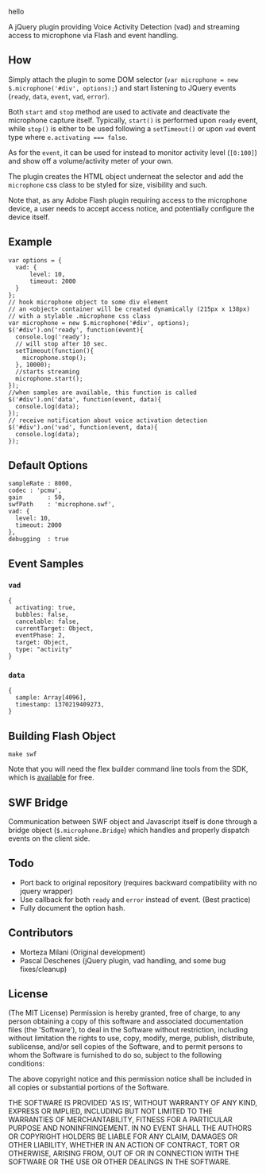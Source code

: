 hello

A jQuery plugin providing Voice Activity Detection (vad) and streaming access to microphone via Flash and event handling.

## How

Simply attach the plugin to some DOM selector (`var microphone = new $.microphone('#div', options);`)
and start listening to JQuery events (`ready`, `data`, `event`, `vad`, `error`). 

Both `start` and `stop` method are used to activate and deactivate the microphone capture itself. Typically, `start()` is performed
upon `ready` event, while `stop()` is either to be used following a `setTimeout()` or upon `vad` event
type where `e.activating === false`. 

As for the `event`, it can be used for instead to monitor activity level (`[0:100]`) and show off a volume/activity meter of your own.

The plugin creates the HTML object underneat the selector and add the `microphone` css class to be
styled for size, visibility and such.

Note that, as any Adobe Flash plugin requiring access to the microphone device, a user needs to accept
access notice, and potentially configure the device itself.

## Example

    var options = {
      vad: {
          level: 10, 
          timeout: 2000
      }
    };
    // hook microphone object to some div element
    // an <object> container will be created dynamically (215px x 138px)
    // with a stylable .microphone css class
    var microphone = new $.microphone('#div', options);
    $('#div').on('ready', function(event){
      console.log('ready');
      // will stop after 10 sec.
      setTimeout(function(){
        microphone.stop();
      }, 10000);
      //starts streaming
      microphone.start();
    });
    //when samples are available, this function is called
    $('#div').on('data', function(event, data){
      console.log(data);
    });
    // receive notification about voice activation detection
    $('#div').on('vad', function(event, data){
      console.log(data);
    });

## Default Options

    sampleRate : 8000,
    codec : 'pcmu',
    gain       : 50,
    swfPath    : 'microphone.swf',
    vad: {
      level: 10,
      timeout: 2000
    },
    debugging  : true

## Event Samples

### `vad`

    {
      activating: true,
      bubbles: false,
      cancelable: false,
      currentTarget: Object,
      eventPhase: 2,
      target: Object,
      type: "activity"
    }

### `data`

    {
      sample: Array[4096],
      timestamp: 1370219409273,
    }

## Building Flash Object

    make swf

Note that you will need the flex builder command line tools from the SDK, which is 
[available](http://www.adobe.com/devnet/flex/flex-sdk-download.html) for free.

## SWF Bridge

Communication between SWF object and Javascript itself is done through a bridge object
(`$.microphone.Bridge`) which handles and properly dispatch events on the client side.

## Todo

* Port back to original repository (requires backward compatibility with no jquery wrapper) 
* Use callback for both `ready` and `error` instead of event. (Best practice)
* Fully document the option hash. 

## Contributors

* Morteza Milani (Original development)
* Pascal Deschenes (jQuery plugin, vad handling, and some bug fixes/cleanup)

## License

(The MIT License)
Permission is hereby granted, free of charge, to any person obtaining
a copy of this software and associated documentation files (the
'Software'), to deal in the Software without restriction, including
without limitation the rights to use, copy, modify, merge, publish,
distribute, sublicense, and/or sell copies of the Software, and to
permit persons to whom the Software is furnished to do so, subject to
the following conditions:

The above copyright notice and this permission notice shall be
included in all copies or substantial portions of the Software.

THE SOFTWARE IS PROVIDED 'AS IS', WITHOUT WARRANTY OF ANY KIND,
EXPRESS OR IMPLIED, INCLUDING BUT NOT LIMITED TO THE WARRANTIES OF
MERCHANTABILITY, FITNESS FOR A PARTICULAR PURPOSE AND NONINFRINGEMENT.
IN NO EVENT SHALL THE AUTHORS OR COPYRIGHT HOLDERS BE LIABLE FOR ANY
CLAIM, DAMAGES OR OTHER LIABILITY, WHETHER IN AN ACTION OF CONTRACT,
TORT OR OTHERWISE, ARISING FROM, OUT OF OR IN CONNECTION WITH THE
SOFTWARE OR THE USE OR OTHER DEALINGS IN THE SOFTWARE.
